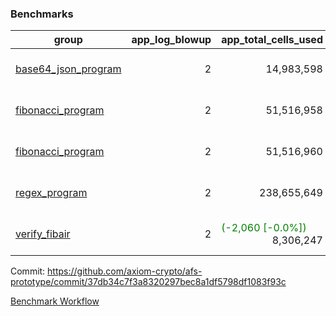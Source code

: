 ### Benchmarks
| group | app_log_blowup | app_total_cells_used | app_total_cycles | app_total_proof_time_ms | leaf_log_blowup | leaf_total_cells_used | leaf_total_cycles | leaf_total_proof_time_ms | instance | alloc |
|---|---|---|---|---|---|---|---|---|---|---|
| [ base64_json_program ](https://github.com/axiom-crypto/afs-prototype/blob/gh-pages/benchmarks-pr/832/individual/base64_json-2-2-64cpu-linux-arm64-mimalloc.md) | <div style='text-align: right'> 2 </div>  | <div style='text-align: right'> 14,983,598 </div>  | <div style='text-align: right'> 217,310 </div>  | <span style='color: green'>(-44.0 [-1.7%])</span><div style='text-align: right'> 2,487.0 </div>  | <div style='text-align: right'> - </div>  | <div style='text-align: right'> - </div>  | <div style='text-align: right'> - </div>  | <div style='text-align: right'> - </div>  | 64cpu-linux-arm64 | mimalloc |
| [ fibonacci_program ](https://github.com/axiom-crypto/afs-prototype/blob/gh-pages/benchmarks-pr/832/individual/fibonacci-2-2-64cpu-linux-arm64-mimalloc.md) | <div style='text-align: right'> 2 </div>  | <div style='text-align: right'> 51,516,958 </div>  | <div style='text-align: right'> 1,500,219 </div>  | <span style='color: green'>(-25.0 [-0.4%])</span><div style='text-align: right'> 6,453.0 </div>  | <div style='text-align: right'> - </div>  | <div style='text-align: right'> - </div>  | <div style='text-align: right'> - </div>  | <div style='text-align: right'> - </div>  | 64cpu-linux-arm64 | mimalloc |
| [ fibonacci_program ](https://github.com/axiom-crypto/afs-prototype/blob/gh-pages/benchmarks-pr/832/individual/fibonacci-2-2-64cpu-linux-x64-jemalloc.md) | <div style='text-align: right'> 2 </div>  | <div style='text-align: right'> 51,516,960 </div>  | <div style='text-align: right'> 1,500,219 </div>  | <span style='color: green'>(-153.0 [-2.2%])</span><div style='text-align: right'> 6,758.0 </div>  | <div style='text-align: right'> - </div>  | <div style='text-align: right'> - </div>  | <div style='text-align: right'> - </div>  | <div style='text-align: right'> - </div>  | 64cpu-linux-x64 | jemalloc |
| [ regex_program ](https://github.com/axiom-crypto/afs-prototype/blob/gh-pages/benchmarks-pr/832/individual/regex-2-2-64cpu-linux-arm64-mimalloc.md) | <div style='text-align: right'> 2 </div>  | <div style='text-align: right'> 238,655,649 </div>  | <div style='text-align: right'> 4,181,072 </div>  | <span style='color: red'>(+29.0 [+0.1%])</span><div style='text-align: right'> 27,011.0 </div>  | <div style='text-align: right'> - </div>  | <div style='text-align: right'> - </div>  | <div style='text-align: right'> - </div>  | <div style='text-align: right'> - </div>  | 64cpu-linux-arm64 | mimalloc |
| [ verify_fibair ](https://github.com/axiom-crypto/afs-prototype/blob/gh-pages/benchmarks-pr/832/individual/verify_fibair-2-2-64cpu-linux-arm64-mimalloc.md) | <div style='text-align: right'> 2 </div>  | <span style='color: green'>(-2,060 [-0.0%])</span><div style='text-align: right'> 8,306,247 </div>  | <span style='color: green'>(-102 [-0.1%])</span><div style='text-align: right'> 199,167 </div>  | <span style='color: green'>(-25.0 [-1.7%])</span><div style='text-align: right'> 1,441.0 </div>  | <div style='text-align: right'> - </div>  | <div style='text-align: right'> - </div>  | <div style='text-align: right'> - </div>  | <div style='text-align: right'> - </div>  | 64cpu-linux-arm64 | mimalloc |


Commit: https://github.com/axiom-crypto/afs-prototype/commit/37db34c7f3a8320297bec8a1df5798df1083f93c

[Benchmark Workflow](https://github.com/axiom-crypto/afs-prototype/actions/runs/11978870018)
